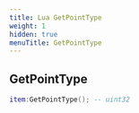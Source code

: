 ```yaml
---
title: Lua GetPointType
weight: 1
hidden: true
menuTitle: GetPointType
---
```

## GetPointType
```lua
item:GetPointType(); -- uint32
```